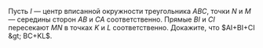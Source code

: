 Пусть $I$ — центр вписанной окружности треугольника $ABC$, точки  $N$ и $M$ — середины сторон $AB$ и $CA$ соответственно. Прямые $BI$ и $CI$ пересекают $MN$ в точках $K$ и $L$ соответственно. Докажите, что  $AI+BI+CI &gt; BC+KL$.